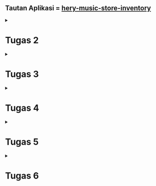 ## Tautan Aplikasi = [hery-music-store-inventory](https://hery-music-store-inventory.adaptable.app/main/)

<details>
<summary><b><h1>Tugas 2</h1></b></summary>

### 1. Jelaskan bagaimana cara kamu mengimplementasikan checklist di atas secara step-by-step.

   1. Membuat sebuah proyek Django baru.
      - Pertama buat virtual environment pada direktori lokal untuk proyek Django
        ```
        python -m venv env
        ```
      - Aktifkan virtual environment dengan perintah
        ```
        env\Scripts\activate.bat
        ```
      - Saya buat berkas `requirements.txt` pada direktori yang sama dan Saya tambahkan beberapa dependencies
      - Saya Pasang dependencies untuk proyek dengan perintah
        ```
        pip install -r requirements.txt
        ```
      - Saya buat proyek Django saya dengan perintah
        ```
        django-admin startproject hery_music_store_inventory .
        ```
      - Untuk keperluan deployment, saya tambahkan  `"*"` untuk `ALLOWED_HOSTS` di `settings.py`
      - Terakhir, saya tambahkan berkas `.gitignore` agar beberapa hal dapat diabaikan GitHub
        
  2. Membuat aplikasi dengan nama `main` pada proyek tersebut.
     - Pada virtual environment, saya jalankan perintah `python manage.py startapp main` untuk membuat aplikasi main pada proyek
     - Saya tambahkan `'main'` pada variabel `INSTALLED_APPS` di `settings.py` yang berada pada direktori proyek
     - Lalu saya tambahkan folder `templates` pada direktori `main`, dan di dalamnya saya buat berkas `main.html` sebagai template html
       
  3. Melakukan routing pada proyek agar dapat menjalankan aplikasi `main`.
     - Pada berkas `urls.py` pada direktori proyek, saya tambahkan `path('main/', include('main.urls')),` pada variabel `urlpatterns`
       
  4. Membuat model pada aplikasi `main` dengan nama `Item`
     - Pada `models.py`, saya tambahkan class `Item` dengan atribut:
       - name
       - date_added
       - price
       - description
       - amount
         
  5. Membuat sebuah fungsi pada `views.py` untuk dikembalikan ke dalam sebuah template HTML yang menampilkan nama aplikasi serta nama dan kelas kamu.
     - Pada `views.py` saya tambahkan fungsi dengan nama `show_main` dengan context `'application_name'`, `name`, dan `class`. lalu saya render context ke `main.html`
     - Pada `main.html` saya buat parameter bebas dengan sintaks `{{  }}` dimana nilai dari konteks akan di oper kedalam parameter bebas tersebut

  6. Membuat sebuah routing pada `urls.py` aplikasi `main` untuk memetakan fungsi yang telah dibuat pada `views.py`.
     - pada direktori `main`, saya tambahkan berkasa baru `urls.py`, didalamnya saya tambahkan variabel `app_name = 'main'` dan variabel `urlpatterns` yang didalamnya saya tambahkan `path('', show_main, name='show_main'),`

   7. Melakukan deployment ke Adaptable terhadap aplikasi yang sudah dibuat.
      - Sebelum melakukan deployment, saya lakukan `add`, `commit`, `push` pada repositori GitHub bernama hery_music_store_inventory
      - Setelah itu saya deploy aplikasi saya ke Adaptable dengan ketentuan template deployment `Python App Template` dan tipe basis data `PostgreSQL`
     
### 2. Buatlah bagan yang berisi request client ke web aplikasi berbasis Django beserta responnya dan jelaskan pada bagan tersebut kaitan antara `urls.py`, `views.py`, `models.py`, dan berkas `html`.
![Bagan](https://github.com/MahogaHeryasa/hery_music_strore_inventory/assets/124902537/1a5949be-60ac-4669-8f0f-2d8f80af8d41)

### 3. Jelaskan mengapa kita menggunakan virtual environment? Apakah kita tetap dapat membuat aplikasi web berbasis Django tanpa menggunakan virtual environment?

Virtual environment digunakan untuk menggisolasi ketergantungan dan kebutuhan library suatu proyek. Virtual environment memungkinkan suatu proyek menggunakan suatu versi Django dan suatu proyek lain menggunakan versi Django yang lain. Kita tetap dapat membuat aplikasi web berbasis Django tanpa menggunakan virtual environment, namun semua proyek yang ada hanya akan menggunakan versi Django tertinggi sehingga tidak terdapat isolasi untuk masing-masing proyek.    

### 4. Jelaskan apakah itu MVC, MVT, MVVM dan perbedaan dari ketiganya.

- MVC: Arsitektur yang menggunakan `Model` sebagai penggelola data dan pengghubung dengan database, `View` menampilkan response berdasarkan input pengguna, `Controller` sebagai penerima input dan komunikator antara view dan model
- MVT: Arsitektur yang menggunakan `Model` sebagai penggelola data dan pengghubung dengan database, `View` yang menampilkan response berdasarkan data pada database dan ditampilkan melalui template html, `Template` Template HTML yang berfungsi sebagai tampilan untuk user
- MVVM: Arsitektur yang menggunakan `Model` sebagai penggelola data dan pengghubung dengan database, `View` yang menampilkan response, `ViewModel` sebagai penggubung langsung antara model dan view. ViewModel terdiri dair Model yang diubah menjadi View

Perbasarkan penjelasan diatas, perbedaan antara ketiganya adalah MVC berfokus pada pengendalian alur kerja aplikasi, MVT memiliki view yang berperan lebih sebagai pengendali tampilan, sementara logika bisnisnya diatur di Model dan Template, dan MVVM memiliki sistem yang mengikat data dengan tampilan secara langsung. 

</details>

<details>
<summary><b><h1>Tugas 3</h1></b></summary>

### 1. Apa perbedaan antara form POST dan form GET dalam Django?

Form POST digunakan ketika permintaan pada form akan merubah kondisi sistem server, POST dapat merubah database pada server secara langsung. implementasi form POST lebih aman dibandingkan form GET karena nilai variabel data tidak ditampilkan di URL. Sementara form GET membungkus data pada form dengan sistem 'key & value' lalu data tersebut dimasukkan kealam sebuah URL, sehingga implementasinya kurang aman dibandingkan form POST karena semua orang dapat mengakses URL tersebut. Form GET hanya mengembalikan suatu data namun tidak merubah kondisi sistem server dan tidak ada data yang masuk database.

### 2. Apa perbedaan utama antara XML, JSON, dan HTML dalam konteks pengiriman data?

HTML adalah pilar utama dalam pengembangan platform, HTML digunakan sebagai struktur suatu halaman pada web, sehingga pengiriman data juga tergabung dalam struktur tersebut. Sementara, JSON dan XML adalah representasi data yang digunakan dalam pertukaran data antaraplikasi. JSON mengrimkan data dengan sistem 'key & value', mudah di baca, dan cocok untuk data yang ringan. XML mengirimkan data dengan sistem terstruktur seperti *tree*, dimulai dari *root* dan masuk ke *branch*, cocok untuk data yang terstruktur dan *self-describing*. 

### 3. Mengapa JSON sering digunakan dalam pertukaran data antara aplikasi web modern?

JSON sering digunakan dalam pertukaran data antara aplikasi web modern karena memiliki format yang ringan dan efisien, mudah dipahami oleh manusia dan mesin, independen dari bahasa pemrograman, memiliki kompabilitas dengan JavaScript yang juga mempermudah penulisan dan pembacaan data, serta tidak memerlukan tag seperti pada format XML. 

### 4. Jelaskan bagaimana cara kamu mengimplementasikan checklist di atas secara step-by-step

   1. Membuat input `form` untuk menambahkan objek model pada app sebelumnya.
      - Pertama saya buat file `forms.py` pada direktori `main` sebagai struktur form
      - Pada `forms.py` saya buat class `ItemForm`  
        ``` python
         class ItemForm(ModelForm):
             class Meta:
                 model = Item
                 fields = ["name", "price", "description", "amount"]
        ```
        class ini digunakan sebagai struktur yang menyambungkan model dan field model yang akan digunakan untuk menyimpan data dari form
      - Saya buat berkas `create_item.html` pada direktori `main/templates` sebagai template html yang menunjukkan form
      - Pada `views.py` saya tambahkan fungsi `create_item`
        ``` python
        def create_item(request):
             form = ItemForm(request.POST or None)
   
             if form.is_valid() and request.method == "POST":
                 form.save()
                 return HttpResponseRedirect(reverse('main:show_main'))
   
             context = {'form': form}
             return render(request, "create_item.html", context)
        ```
        fungsi ini digunakan untuk membuat form yang ditunjukkan ke client melalui `create_item.html` dan menyimpan data dari form tersebut
      - pada fungsi `show main` saya tambahkan `items` pada `context` dimana `items = Item.objects.all()`, untuk menunjukkan items di database yang telah di add di form
      - pada `main.html` saya tambahkan tabel yang menunjukkan seluruh item di database
        
   2. Tambahkan 5 fungsi `views` untuk melihat objek yang sudah ditambahkan dalam format HTML, XML, JSON, XML by ID, dan JSON by ID.
      - fungsi HTML pada `views.py` adalah fungsi `show_main` yang sudah dibuat sebelumnya
      - fungsi XML pada `views.py` adalah fungsi `show_xml` yang saya tambahkan
        ``` python
        def show_xml(request):
          data = Item.objects.all()
          return HttpResponse(serializers.serialize("xml", data), content_type="application/xml")
        ```
        fungsi ini mengambil seluruh item dan mengembalikannya dalam format xml
      - fungsi JSON pada `views.py` adalah fungsi `show_json` yang saya tambahkan
        ``` python
         def show_json(request):
             data = Item.objects.all()
             return HttpResponse(serializers.serialize("json", data), content_type="application/json")
        ```
        fungsi ini mengambil seluruh item dan mengembalikannya dalam format json
      - fungsi XML by ID pada `views.py` adalah fungsi `show_xml_by_id` yang saya tambahkan
        ``` python
         def show_xml_by_id(request, id):
             data = Item.objects.filter(pk=id)
             return HttpResponse(serializers.serialize("xml", data), content_type="application/xml")
        ```
        fungsi ini mengambil salah satu item berdasarkan id nya dan mengembalikannya dalam format xml
      - fungsi JSON by ID pada `views.py` adalah fungsi `show_json_by_id` yang saya tambahkan
        ``` python
         def show_json_by_id(request, id):
             data = Item.objects.filter(pk=id)
             return HttpResponse(serializers.serialize("json", data), content_type="application/json")
        ```
        fungsi ini mengambil salah satu item berdasarkan id nya dan mengembalikannya dalam format json
        
   3. Membuat routing URL untuk masing-masing `views` yang telah ditambahkan.
      - pada `urls.py` yang berada di direktori `main` saya import semua jenis `views` yang telah dibuat
        ``` python
        from main.views import show_main, create_item, show_xml, show_json, show_xml_by_id, show_json_by_id
        ```
      - saya tambahkan path url pada list `urlpatterns` dari semua `views` (kecuali show_main yang telah ditambahkan sebelumnya)
        ``` python
        ...
        path('xml/', show_xml, name='show_xml'),
        path('json/', show_json, name='show_json'), 
        path('xml/<int:id>/', show_xml_by_id, name='show_xml_by_id'),
        path('json/<int:id>/', show_json_by_id, name='show_json_by_id'),
        ...
        ```
### Screenshot dari hasil akses URL pada Postman

![messageImage_1695143950878](https://github.com/MahogaHeryasa/hery_music_strore_inventory/assets/124902537/622c16d3-01b2-4dae-bcef-7409b8c0b1a9)

![messageImage_1695143978588](https://github.com/MahogaHeryasa/hery_music_strore_inventory/assets/124902537/1b65f895-96b2-429d-b2f7-4bf606ba6a77)

![messageImage_1695144006197](https://github.com/MahogaHeryasa/hery_music_strore_inventory/assets/124902537/7351f0db-5987-4004-97c9-3d6f1f206fcc)

![messageImage_1695144098125](https://github.com/MahogaHeryasa/hery_music_strore_inventory/assets/124902537/67a10bf9-98bc-40a3-b39c-43572b4a8b6a)

![messageImage_1695144073686](https://github.com/MahogaHeryasa/hery_music_strore_inventory/assets/124902537/fd197266-eea5-4ddb-8680-2fb1f8617fb0)

</details>

<details>
<summary><b><h1>Tugas 4</h1></b></summary>

### 1. Apa itu Django `UserCreationForm`, dan jelaskan apa kelebihan dan kekurangannya?
`UserCreationForm` adalah modul *build-in* pada Django yang bertindak sebagai form untuk membuat akun user baru pada aplikasi kita. for ini memiliki tiga `fields`, username, password1, dan password2(Digunakan untuk mengkonfirmasi password). Beberapa kelebihan `UserCreationForm` diantaranya, mudah digunakan karena hanya perlu mengimpor dan mengimplementasikkannya pada method di views.py, validasi input sudah dibuat secara otomatis dari `UserCreationForm`, serta mudah diintegrasikan dengan model `user` bawaan Django. Namun, `UserCreationForm` juga memiliki kekurangan diantaranya, tampilan form yang sangat sederhana sehingga kurangnya sentuhan personalisasi dari segi design, sistem keamanan dan autentikasi bawaan `UserCreationForm` yang kurang, serta kurangnya fungsionalitas seperti verivikasi email yang memerlukan kustomisasi yang kompleks sehingga mematahkan fungsi awal `UserCreationForm` yang seharusnya memudahkan.

### 2. Apa perbedaan antara autentikasi dan otorisasi dalam konteks Django, dan mengapa keduanya penting?
   - Autentikasi adalah proses verifikasi kesesuaian pengguna dan indetitas pengguna yang mereka klaim sebagai kebenaran identitas mereka.
   - Otorisasi adalah pembatasan terhadap hal yang boleh dan tidak boleh dilakukan di aplikasi oleh user yang telah ter-autentikasi.

Kedua hal ini penting karena dengan autentikasi dan otorisasi keamanan privasi data pengguna aplikasi kita terjaga dan  sistem aplikasi kita terjaga dengan aman dengan adanya batasan user. 

### 3. Apa itu cookies dalam konteks aplikasi web, dan bagaimana Django menggunakan cookies untuk mengelola data sesi pengguna?

Cookies adalah kumpulan data yang berisi rekam jejak dan aktivitas user ketika user menelusuri sebuah web. Cookies diterima komputer dari sebuah situs dan dikirimakan kembali ke situs yang dikunjungi sehingga *activity, preferences, login information* user dapat diingat sebuah web. Django menangani cookies secara otomatis. Ketika user menyimpan atau mengambil data dari suatu sesi web, Django akan menghasilkan cookie sesi yang sesuai dan mengirimkannya ke user.

### 4. Apakah penggunaan cookies aman secara default dalam pengembangan web, atau apakah ada risiko potensial yang harus diwaspadai?

Secara default, penggunaan cookies aman-aman saja jika cookies digunakan untuk menyimpan data user yang tidak rahasia, namun masih terdapat beberapa resiko potensial yang harus diwaspadai diantaranya, 
 - Session Hijacking: ketika cookies sesi dicuri oleh penyerang dan penyerang tersebut dapat dengan sah menjadi pengguna yang memiliki cookies sesi tersebut, penyerang dapat mengambil serta mengubah data pengguna didalam aplikasi.
 - Cookies Poisoning: ketika penyerang mencoba meracuni cookie pengguna dengan data yang tidak sah atau berbahaya.
 - Autauthentication bypass: user dapat menggunakan cookies untuk menembus otoritas aplikasi kita
 - Man-in-the-Middle (MITM) Attacks: serangan dari seorang penyerang yang berinteraksi diantara aplikasi dan user, penyerang bisa mengambil cookie saat berkomunikasi dengan server dan mengambil data privasi user.

### 5. Jelaskan bagaimana cara kamu mengimplementasikan checklist di atas secara step-by-step.

   1. Mengimplementasikan fungsi registrasi, login, dan logout untuk memungkinkan pengguna untuk mengakses aplikasi sebelumnya dengan lancar.
      - Pertama, saya *import* beberapa method dan class untuk pembuatan form registerasi dan login serta fungsi logout
        ``` python
        from django.shortcuts import redirect
        from django.contrib.auth.forms import UserCreationForm
        from django.contrib import messages
        from django.contrib.auth import authenticate, login, logout
        from django.contrib.auth.decorators import login_required  
        ```
      - Saya buat fungsi `register`, `login_user`, `logout_user` pada berkas `views.py`
         - fungsi `register` akan menerima user baru dengan menggunakan `UserCreationForm` dan menyimpannya pada database
          ``` python
          def register(request):
             form = UserCreationForm()

          if request.method == "POST":
              form = UserCreationForm(request.POST)
              if form.is_valid():
                  form.save()
                  messages.success(request, 'Your account has been successfully created!')
                  return redirect('main:login')
             context = {'form':form}
             return render(request, 'register.html', context)
          ```
          - fungsi `login_user` akan menerima input username dan password dan akan dicocokan dengan user pada data base dengan method `authenticate`
            ``` python
            def login_user(request):
                if request.method == 'POST':
                  username = request.POST.get('username')
                  password = request.POST.get('password')
                  user = authenticate(request, username=username, password=password)
                  if user is not None:
                     login(request, user)
                     return redirect('main:show_main')
                 else:
                     messages.info(request, 'Sorry, incorrect username or password. Please try again.')
                context = {}
                return render(request, 'login.html', context)
            ```
          - fungsi `logout_user` akan me-*logout* user yang berada pada server dan melakukan *redirect* ke halaman login kembali
            ``` python
            def logout_user(request):
                logout(request)
                return redirect('main:login')
            ```
      - Saya buat template html `register.html` dan `login.html` pada direktori `main\templates` sebagai tampilan form register dan login serta tombol `logout` pada `main.html`
      - Saya *import* fungsi-fungsi diatas pada `urls.py` untuk melakukan routing
        ``` python
        from main.views import ... register, login_user, logout_user
        ```
      - Saya tambahkan path url pada list `urlpatterns`
        ``` python
        ...
        path('register/', register, name='register'),
        path('login/', login_user, name='login'),
        path('logout/', logout_user, name='logout'),
        ...
        ```    
   2. Menghubungkan model `Item` dengan `User`.
      - Pertama, saya *import* class User untuk menyambungkan user pada models
        ``` python
        from django.contrib.auth.models import User
        ```
      -  Saya tambahkan atribut `user` pada model `Item` untuk menyimpan user pada database
         ``` python
         user = models.ForeignKey(User, on_delete=models.CASCADE)
         ```
      - Pada fungsi `create_item` saya tambahkan potongan kode berikut agar item yang dibuat sesuai dengan user yang login
        ``` python
        ...
        if form.is_valid() and request.method == "POST":
           item = form.save(commit=False)
           item.user = request.user
           item.save()
        ...
        ```
      - Saya lakukan migrasi aplikasi untuk atribut baru `user` pada model `Item` degan perintah `python manage.py makemigration` dan `python manage.py migrate`
        
   4. Membuat dua akun pengguna dengan masing-masing tiga *dummy data* menggunakan model yang telah dibuat pada aplikasi sebelumnya untuk setiap akun di lokal.

      - Pertama, regiter dua user pada form `registeration` aplikasi yang telah dibuat
        
        ![image](https://github.com/MahogaHeryasa/hery_music_strore_inventory/assets/124902537/e11417db-5b21-4ea0-be6c-6c095e388657)

        ![image](https://github.com/MahogaHeryasa/hery_music_strore_inventory/assets/124902537/9b00b9c8-7880-4f64-a8f3-c325608c6b46)

      - Login kedua user tersebut

        ![image](https://github.com/MahogaHeryasa/hery_music_strore_inventory/assets/124902537/47aa78be-87d1-458b-b77a-2943fc888924)

        ![image](https://github.com/MahogaHeryasa/hery_music_strore_inventory/assets/124902537/a61d74d9-4e34-4568-8fcb-dc79e2f00a14)

      - Tambahkan tiga item dengan mengisi form `create_item`

        ![image](https://github.com/MahogaHeryasa/hery_music_strore_inventory/assets/124902537/3ee83374-8077-4156-91c1-9890d4227470)

      - Berikut hasil kedua akun pengguna

        ![image](https://github.com/MahogaHeryasa/hery_music_strore_inventory/assets/124902537/081449ce-83ff-4e39-953e-83a9cdf2e569)

        ![image](https://github.com/MahogaHeryasa/hery_music_strore_inventory/assets/124902537/fdb6c195-3848-42ae-add7-a2cb6f96c756)

   6. Menampilkan detail informasi pengguna yang sedang `logged in` seperti username dan menerapkan `cookies` seperti last login pada halaman utama aplikasi.
      - Pada fungsi `show_main` saya tambahkan context `user_name` untuk memberikan nama user login pada template `main.html` 
        ``` python
        'user_name': request.user.username,
        ```
      - Pada `main.html` saya tambahkan
        ``` html
        ...
        <h3 style="color:#99764b;">User: {{ user_name }} </h3>
        ...
        ```
        untuk menampilkan user yang login pada web
      - Saya lakukan import `import datetime` untuk waktu login pada penerapan `cookies`
      - Pada fungsi `login_user` saya ubah blok kode bagian berikut
        ``` python
        ...
        if user is not None:
          login(request, user)
          response = HttpResponseRedirect(reverse("main:show_main")) 
          response.set_cookie('last_login', str(datetime.datetime.now()))
          return response
        ...
        ```
        agar set cookie waktu `'last_login'` pada user yang baru login,
        dan mengubah fungsi `logout_user`
        ``` python
        def logout_user(request):
          logout(request)
          response = HttpResponseRedirect(reverse('main:login'))
          response.delete_cookie('last_login')
          return response
        ```
        agar menghapus cookie saat user logout
      - Pada fungsi `show_main` saya tambahkan context `last_login` untuk memberikan waktu user terakhir login pada template `main.html` 
        ``` python
        'last_login': request.COOKIES['last_login'],
        ```
      - Pada `main.html` saya tambahkan
        ``` html
        ...
        <h5>{{user_name}}'s last login: {{ last_login }}</h5>
        ...
        ```
        untuk menampilkan waktu terakhir login user
            
</details>

<details>
<summary><b><h1>Tugas 5</h1></b></summary>

 ### 1. Jelaskan manfaat dari setiap element selector dan kapan waktu yang tepat untuk menggunakannya.
 Element selector CSS berguna untuk menyeleksi atau mengelompokkan elemen HTML yang akan mengaplikasikan *style* CSS yang sama.
  - Selektor Tag
    - Manfaat: digunakan untuk memilih semua elemen dengan tag HTML tertentu 
    - Waktu penggunaan: ketika ingin mengaplikasikan *style* CSS pada semua tag HTML yang sama
  - Selektor Class
    - Manfaat: digunakan untuk mengelompokkan elemen HTML berdasarkan class yang kita buat
    - Waktu penggunaan: ketika ingin mengaplikasikan *style* CSS pada elemen tertentu tanpa mempengaruhi elemen-elemen lain
  - Selektor Id
    - Manfaat: digunakan untuk memilih elemen HTML spseifik berdasarkan id yang unik dan hanya satu pada berkas HTML
    - Waktu penggunaan: ketika ingin mengaplikasikan *style* CSS pada satu elemen speifik
  - Selektor Class
    - Manfaat: digunakan untuk memilih elemen berdasarkan atribut HTML mereka
    - Waktu penggunaan: ketika ingin mengaplikasikan *style* CSS pada salah satu atribut elemen sperti elemen input yang memiliki atribut tipe
  - Selektor Universal
    - Manfaat: digunakan untuk memilih semua elemen pada berkas HTML
    - Waktu penggunaan: ketika ingin mengaplikasikan *style* CSS pada semua elemen
  - Selektor Class
    - Manfaat: digunakan untuk memilih elemen semu seperti state pada elemen, elemen before dan after, elemen ganjil, dan sebagainya.
    - Waktu penggunaan: ketika ingin mengaplikasikan *style* CSS pada elemen berdasarkan aksi atau kondisi tertentu.

 ### 2. Jelaskan HTML5 Tag yang kamu ketahui.
  - `<article>`: Mengidentifikasi konten artikel yang berdiri sendiri.
  - `<datalist>`: Kumpulan opsi default untuk elemen `<input>`
  - `<header>`: Representasi dari *header* pada suatu dokumen atau bagian tertentu.
  - `<footer>`: Representasi dari *footer* pada suatu dokumen atau bagian tertentu.
  - `<section>`: Untuk mendefinisikan *section* pada suatu dokumen seperti *header* dan *footer*

 ### 3. Jelaskan perbedaan antara margin dan padding.
 Margin dan padding digunakan untuk mengatur tata letak elemen pada berkas HTML. Margin diimplementasikan dengan membuat ruang kosong di luar elemen sehingga tidak mempengaruhi ukuran elemen namun mempengaruhi jarak antara elemen tersebut dengan yang lain serta mempengaruhi keseluruhan berkas. Sementara padding diimplementasikan dengan membuat ruang kosong didalam elemen sehingga tidak mempengaruhi jarak antara elemen lain namun mempengaruhi ukuran elemen itu sendiri.
 
 ### 4. Jelaskan perbedaan antara framework CSS Tailwind dan Bootstrap. Kapan sebaiknya kita menggunakan Bootstrap daripada Tailwind, dan sebaliknya?
 Tailwind diimplementasikan pada design html dengan menggabungkan kelas-kelas utilitas yang telah terdefinisikan sebelumnya, memiliki berkas CSS yang lebih ringan, memiliki flexsibilitas *customization* yang tinggi, namun lebih kompleks dikarenakan perlu menggabungkan kelas-kelas utilitas untuk mencapai tampilan yang diinginkan. Sementara bootstrap diimplementasikan pada design html secara langsung dengan komponen dan gaya yang telah didefinisikan oleh bootstrap, memiliki design repetetif dan minim *customization*, namun lebih mudah digunakan.

 Bootstrap sebaiknya digunakan daripada Tailwind ketika kita perlu membuat proyek yang tidak memakan waktu atau pemula yang baru mengenali pemengembangan web, implementasi design akan lebih mudah dengan komponen bawaan Bootstrap. Sebaliknya Tailwind digunakan ketika proyek kita memerlukan kontrol yang lebih besar terhadap tampilan, namun rela melakukan pekerjaan yang lebih banyak untuk mengatur hal tersebut.  

 ### 5. Jelaskan bagaimana cara kamu mengimplementasikan checklist di atas secara step-by-step (bukan hanya sekadar mengikuti tutorial).

  - Kustomisasi desain pada templat HTML yang telah dibuat pada Tugas 4 dengan menggunakan CSS atau CSS framework (seperti Bootstrap, Tailwind, Bulma)
    1. Menambahkan Bootstrap pada aplikasi dengan menambahkan link bootstrap pada base.html 
      ``` html
      <head>
      ...
          {% block meta %}
          {% endblock meta %}
          <link href="https://cdn.jsdelivr.net/npm/bootstrap@5.3.2/dist/css/bootstrap.min.css" rel="stylesheet" integrity="sha384-T3c6CoIi6uLrA9TneNEoa7RxnatzjcDSCmG1MXxSR1GAsXEV/Dwwykc2MPK8M2HN" crossorigin="anonymous">
          <script src="https://code.jquery.com/jquery-3.6.0.min.js" integrity="sha384-KyZXEAg3QhqLMpG8r+J4jsl5c9zdLKaUk5Ae5f5b1bw6AUn5f5v8FZJoMxm6f5cH1" crossorigin="anonymous"></script>
          <script src="https://cdn.jsdelivr.net/npm/@popperjs/core@2.11.8/dist/umd/popper.min.js" integrity="sha384-I7E8VVD/ismYTF4hNIPjVp/Zjvgyol6VFvRkX/vR+Vc4jQkC+hVqc2pM8ODewa9r" crossorigin="anonymous"></script>
          <script src="https://cdn.jsdelivr.net/npm/bootstrap@5.3.2/dist/js/bootstrap.min.js" integrity="sha384-BBtl+eGJRgqQAUMxJ7pMwbEyER4l1g+O15P+16Ep7Q9Q+zqX6gSbd85u4mG4QzX+" crossorigin="anonymous"></script>
      </head>
      ...
      ```

    2. Kustomisasi `login.html`
      - mengimplementasikan template Bootstrap yang menggunakan card sebagai tempat menyimpan form login 
      ``` html
    {% extends 'base.html' %}

    {% block meta %}
        <title>Login</title>
    {% endblock meta %}

    {% block content %}

    <div class = "login">

        <section class="vh-100" style="background-color: #5a0000;">
            <div class="container py-5 h-100">
              <div class="row d-flex justify-content-center align-items-center h-100">
                <div class="col col-xl-10">
                  <div class="card" style="border-radius: 1rem;">
                    <div class="row g-0">
                      <div class="col-md-6 col-lg-5 d-none d-md-block">
                        <img src="https://i.pinimg.com/564x/65/fb/e8/65fbe8ca3f041e799c434c15509e71e2.jpg"
                          alt="login form" class="img-fluid" style="border-radius: 1rem 0 0 1rem;" />
                      </div>
                      <div class="col-md-6 col-lg-7 d-flex align-items-center">
                        <div class="card-body p-4 p-lg-5 text-black">
          
                          <form method="POST" action="">
                            {% csrf_token %}
                            <div class="d-flex align-items-center mb-3 pb-1">
                              <img src="https://clipartcraft.com/images/guitar-logo-8.png" alt="Logo" width="50" height="50" style="margin-right: 10px;">
                              <span class="h2 fw-bold mb-0">Hery Music Store Inventory</span>
                            </div>
                            <br/> <br/> 
                            <h5 class="fw-normal mb-3 pb-3" style="letter-spacing: 1px;">Login</h5>
          
                            <div class="form-outline mb-4">
                              <input type="text" name="username" id="Username" class="form-control form-control-lg" placeholder="Username"/>
                              <!-- <label for="Username">Username</label> -->
                            </div>
          
                            <div class="form-outline mb-4">
                              <input type="password" name="password" id="pwpw" class="form-control form-control-lg" placeholder="Password"/>
                              <!-- <label class="form-label" for="pwpw">Password</label> -->
                            </div>
          
                            <div class="pt-1 mb-4">
                              <button class="btn btn-dark btn-lg btn-block" type="submit" value="Login">Login</button>
                            </div>
                            
                            {% if messages %}
                            <ul>
                                {% for message in messages %}
                                    <li>{{ message }}</li>
                                {% endfor %}
                            </ul>
                            {% endif %}   
          
                            <p class="mb-5 pb-lg-2" style="color: #393f81;">Don't have an account? <a href="{% url 'main:register' %}"
                                style="color: #393f81;">Register here</a></p>
                          </form>
          
                        </div>
                      </div>
                    </div>
                  </div>
                </div>
              </div>
            </div>
          </section>
          
    </div>

    {% endblock content %}
      ```

    3. Kustomisasi `register.html`
      - mengimplementasikan template Bootstrap yang menggunakan card sebagai tempat menyimpan form register
      ``` html
      {% extends 'base.html' %}

      {% block meta %}
          <title>Register</title>
      {% endblock meta %}

      {% block content %}  

      <div class = "login">
          
          <section class="vh-100" style="background-color: #5a0000;">
              <div class="container py-5 h-100">
                <div class="row d-flex justify-content-center align-items-center h-100">
                  <div class="col-12 col-md-8 col-lg-6 col-xl-5">
                    <div class="card shadow-2-strong" style="border-radius: 1rem;">
                      <div class="card-body p-5 text-left">
            
                        <h3 class="mb-5">Sign in</h3>
                        
                        <form method="POST">
                          {% csrf_token %} 
                          <div class="form-outline mb-4">
                            <input type="text" id="id_username"  class="form-control form-control-lg" name="{{ form.username.name }}" placeholder="Username"/>
                          </div>
              
                          <div class="form-outline mb-4">
                            <input type="password" id="id_password1" class="form-control form-control-lg" name="{{ form.password1.name }}" placeholder="Password"/>
                          </div>
              
                          <div class="form-outline mb-4">
                            <input type="password" id="id_password2" class="form-control form-control-lg" name="{{ form.password2.name }}" placeholder="Re-type Password"/>
                          </div>
                          <hr class="my-4">
                          <button class="btn btn-primary btn-dark btn-block" type="submit" name="submit" value="Daftar">Register</button>
                        </form>
                        {% if messages %}  
                        <ul>   
                            {% for message in messages %}  
                                <li>{{ message }}</li>  
                                {% endfor %}  
                        </ul>   
                        {% endif %} 
                      </div>
                    </div>
                  </div>
                </div>
              </div>
          </section>  
      </div>  

      {% endblock content %}
      ```
    4. Kustomisasi `create_item.html`
      - mengimplementasikan template Bootstrap yang menggunakan card sebagai tempat menyimpan form create item
      ``` html
    ...
    {% block content %}
    <section class="intro">
        <div class="bg-image-vertical h-100" style="background-color: #f2f2f2;
                background-image: url(https://guitar.com/wp-content/uploads/2021/04/guitar-shop@1400x1050.jpg);
              ">
          <div class="mask d-flex align-items-center">
            <div class="container" style="margin-top: 6rem; margin-bottom: 6rem;">
              <div class="row justify-content-center">
                <div class="col-12 col-lg-10">
                  <div class="card" style="border-radius: 1rem;">
                    <div class="card-body p-5" >
      
                      <h1 class="mb-5 text-center">Item Atribute</h1>
                      <br/>
                      <form method="POST">
                        {% csrf_token %}
                        <div class="form-outline mb-4">
                            <input type="text" id="form6Example3" class="form-control" placeholder="Name" name="name"/>
                        </div>
                        <div class="form-outline mb-4">
                          <input type="number" id="form6Example4" class="form-control" placeholder="Price" name="price"/>
                        </div>
                        <div class="form-outline mb-4">
                          <input type="number" id="form6Example5" class="form-control" placeholder="Amount" name="amount"/>
                        </div>
                        <div class="form-outline mb-4">
                          <textarea class="form-control" id="form6Example7" rows="4" placeholder="Description" name="description"></textarea>
                        </div>

                        <button type="submit" class="btn btn-dark btn-rounded btn-block" value="Add Product">Place Item in Inventory</button>
                      </form>
      
                    </div>
                  </div>
                </div>
              </div>
            </div>
          </div>
        </div>
      </section>

    {% endblock %}
      ```
      - Menambahkan *internal style sheet CSS* pada berkas `create_item.html` untuk memodifikasi ketentuan *background image*
      ``` html
      {% extends 'base.html' %} 
      <style>
          .intro {
              height: 100%;
          }

          .bg-image-vertical {
              position: relative;
              background-repeat: repeat;
              background-position: right center;
              background-size: auto 100%;
          }
      </style>
      ...
      ```
    5. Kustomisasi `main.html`
      - Mengimplementasikan komponen Bootstrap navbar pada tampilan daftar inventori dan menempatkan komponen *Add Item*, *Logout*, dan *last login User* didalamnya
      ``` html
      ...
      {% block content %}
      <nav class="navbar navbar-dark shadow fixed-top">
          <div class="container-fluid">
          <a class="navbar-brand" style="color: #f2f2f2;">
              <img src="https://clipartcraft.com/images/guitar-logo-8.png" alt="logo" width="50" height="50">   Hery Music Store Inventory
          </a>
          <button class="navbar-toggler" type="button" data-bs-toggle="collapse" data-bs-target="#navbarNavDropdown" aria-controls="navbarNavDropdown" aria-expanded="false" aria-label="Toggle navigation">
              <span class="navbar-toggler-icon"></span>
          </button>
          <div class="collapse navbar-collapse" id="navbarNavDropdown">
              <ul class="navbar-nav">
              <li class="nav-item dropdown">
                  <a class="nav-link dropdown-toggle" href="#" role="button" data-bs-toggle="dropdown" aria-expanded="false" style="color: #f2f2f2;">
                      Option
                  </a>
                  <ul class="dropdown-menu">
                  <li><a class="dropdown-item" href="{% url 'main:logout' %}">Logout</a></li>
                  <li><a class="dropdown-item" href="{% url 'main:create_item' %}">Add Item</a></li>
                  </ul>
              <li class="nav-item dropdown">
                      <a class="nav-link" href="#">last login: {{last_login}}.</a>
              </li>
              </li>
              </ul>
          </div>
          </div>
      </nav>
      ...
      ```

      - Mengimplementasikan komponen Bootstrap jumbotoron untuk menampilkan nama user serta tombol *Add Item*
      ``` html
      ...
      <div style="background: url(https://guitar.com/wp-content/uploads/2021/04/guitar-shop@1400x1050.jpg); font-family:Impact, Haettenschweiler, 'Arial Narrow Bold', sans-serif" class="jumbotron bg-cover text-white">
          <div class="container py-5 text-center">
              <br/> <br/> <br/><br/><br/><br/>
              <h1 class="display-4 font-weight-bold text-with-stroke">Welcome {{user_name}}, to Your Inventory</h1>
              <br/>
              <br/> <br/> <br/> <br/>
              <a href= "{% url 'main:create_item' %}" class="btn btn-light px-5">Add Item</a>
          </div>
      </div>
      ...
      ``` 
      - Mengimplementasikan komponen Bootstrap container yang menyimpan table dan komponen Bootstrap card untuk menampilkan produk
      ``` html
        ...
        <section class="py-5">
          <br/>
          <div class="container">
              <h1 style="color:#5a0000; text-align: center;">Total Items Stored in Inventory: {{counter}}</h1>
              <br/> <br/>
              <h5 style="color:#5a0000;"> List Item </h5> 
              <table>
                  <tr>
                      <th style="border: 1px solid #000000;">No</th>
                      <th style="border: 1px solid #000000;">Item</th>
                  </tr>
                  {% for item in items %}
                      <tr>
                          <td style="border: 1px solid #000000;">{{forloop.counter}}</td>
                          <td style="border: 1px solid #000000;">{{item.name}}</td>
                      </tr>
                  {% endfor %}
              </table>
              <br/> <br/> <br/>
              <h5 style="color:#5a0000;"> Catalog </h5>
              <div class="row">
                  {% for item in items %}
                      <div class="col-md-3 mb-5">
                          <div class="card" style="width: 18rem;">
                              <img class="card-img-top" src="https://clipartcraft.com/images/guitar-logo-8.png" alt="item">
                              <div class="card-body">
                                  <h5 class="card-title" style="color:#f2f2f2; white-space: wrap; ">{{item.name}}</h5>
                                  <p></p>
                                  <p class="card-text">Description: {{item.description}}</p>
                                  <p class="card-text">Price: {{item.price}}</p>
                                  <p class="card-text">Amount: {{item.amount}}</p>
                                  <a href="{% url 'main:increase' item.pk %}" class="btn btn-light">+</a>
                                  <a href="{% url 'main:decrease' item.pk %}" class="btn btn-light">-</a>
                                  <a href="{% url 'main:delete' item.pk %}" class="btn btn-light">DEL</a>
                              </div>
                              <div class="card-footer" style="background-color: #ffffff;">
                                  <small class="text-muted">Date Added: {{item.date_added}}</small>
                              </div>
                          </div>
                      </div>
                  <br/>    
                  {% endfor %}
              </div>
          </div>
      </section>
      ...
      ```
      - Mengimplementasikan komponen footer untuk menampilkan nama dan kelas
      ``` html
      ...
      </br>
        <footer id="sticky-footer" class="flex-shrink-0 py-4">
            <div class="container text-center">
              <small style="color: #f2f2f2;">Copyright &copy; {{ my_name }} of Class: {{ class }}</small>
            </div>
        </footer>
    {% endblock content %} 
      ```

      - Mengimplementasikan *internal style sheet CSS* untuk memodifikasi komponen
      ``` html
      {% extends 'base.html' %}

      {% block meta %}
          <style>
              .card {
              width: 500px; /* Adjust the desired width */
              height: 600px; /* Adjust the desired height */
              }

              .card-title {
                  height: 40px;
                  white-space: nowrap;
              }

              .card-body {
                  background-color: #920000;
              }

              .card-text {
                  color: #ecbdbd;
              }

              .navbar {
                  background-color: #920000;
              }

              footer {
                  height: 100px;
                  bottom: 0;
                  width: 100%;
                  position:sticky;
                  text-align: center;
                  background-color: #5a0000;

              }

              /* below this is for table */
              th, td{
                  padding: 8px;
                  text-align:left;
              }

              table {
                  border-collapse: collapse;
                  width: 100%;
                  border: 1px solid #000000;
              } 

              th {
                  background-color: #5a0000;
                  color: #f2f2f2;
              }
              
              tr:nth-child(even) {
                  background-color: #f2f2f2;
              }

              tr:nth-child(odd) {
                  background-color: #920000;
                  color: #f2f2f2;
              }

              tr:last-of-type {
                  background-color:#5a0000;
                  color: #f2f2f2;
              }

              .text-with-stroke{
                  -webkit-text-stroke: 1.5px black;
              }

          </style>
      {% endblock meta %}
      ...
      ```
      
</details>

<details>
<summary><b><h1>Tugas 6</h1></b></summary>
   
### 1. Jelaskan perbedaan antara asynchronous programming dengan synchronous programming.

Synchronous programming adalah konsep dimana setiap fungsi perlu dijalankan secara berurutan, fungsi selanjutnya dijalankan setelah menunggu fungsi sebelumnya selesai atau dengan kata lain menerapkan perilaku *blocking*. Pada pengembangan web, salah satu contoh penerapa synchronous programming adalah ketika kita harus di-*ridirect* ke url path lain ketika menjalankan suatu fungsi. Sementara asynchronous programming adalah konsep dimana setiap fungsi dapat dieksekusi secara bersamaan dan menerapakan perilaku *non-blocking*. Pada pengembangan web, salah satu contoh penerapan synchronous programming adalah ketika suatu fungsi menampilkan form pada suatu halaman yang sudah ada. 

### 2. Dalam penerapan JavaScript dan AJAX, terdapat penerapan paradigma event-driven programming. Jelaskan maksud dari paradigma tersebut dan sebutkan salah satu contoh penerapannya pada tugas ini.

Paradigma *event-driven programming* adalah paradigma pemrograman dimana alur suatu program ditentukan oleh suatu *event* yang terjadi seperti interaksi dari pengguna. Salah satu contoh penerapan dari paradigma *event-driven programming* pada soal ini adalah pada saat menampilakan form *add item* dengan menerapkan AJAX,
Pada potongan kode `document.getElementById("button_add").onclick = addItem`, tombol dengan id "button_add" akan dipasangkan dengan suatu *event handler* `.onclick`, sehingga pada saat tombol tersebut ditekan, program baru akan memanggil fungsi js `addItem` yang akan menampilkan form *add item* secara *asynchronous* dan melakukan *refresh catalog item* secara *asynchronous* ketika form tersebut di submit.    

### 3. Jelaskan penerapan asynchronous programming pada AJAX.

### 4. Pada PBP kali ini, penerapan AJAX dilakukan dengan menggunakan Fetch API daripada library jQuery. Bandingkanlah kedua teknologi tersebut dan tuliskan pendapat kamu teknologi manakah yang lebih baik untuk digunakan.

### 5. Jelaskan bagaimana cara kamu mengimplementasikan checklist di atas secara step-by-step (bukan hanya sekadar mengikuti tutorial).
</details>
